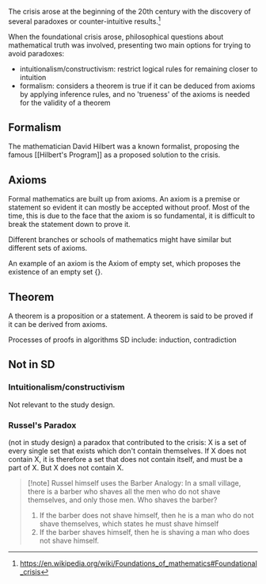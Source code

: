 The crisis arose at the beginning of the 20th century with the discovery of several paradoxes or counter-intuitive results.[^1] 

When the foundational crisis arose, philosophical questions about mathematical truth was involved, presenting two main options for trying to avoid paradoxes:
- intuitionalism/constructivism: restrict logical rules for remaining closer to intuition
- formalism: considers a theorem is true if it can be deduced from axioms by applying inference rules, and no 'trueness' of the axioms is needed for the validity of a theorem
## Formalism
The mathematician David Hilbert was a known formalist, proposing the famous [[Hilbert's Program]] as a proposed solution to the crisis.


## Axioms
Formal mathematics are built up from axioms.
An axiom is a premise or statement so evident it can mostly be accepted without proof.
Most of the time, this is due to the face that the axiom is so fundamental, it is difficult to break the statement down to prove it.

Different branches or schools of mathematics might have similar but different sets of axioms.

An example of an axiom is the Axiom of empty set, which proposes the existence of an empty set {}. 


## Theorem
A theorem is a proposition or a statement.
A theorem is said to be proved if it can be derived from axioms.

Processes of proofs in algorithms SD include: induction, contradiction



## Not in SD
### Intuitionalism/constructivism
Not relevant to the study design.
### Russel's Paradox
(not in study design) a paradox that contributed to the crisis: X is a set of every single set that exists which don't contain themselves. If X does not contain X, it is therefore a set that does not contain itself, and must be a part of X. But X does not contain X.

> [!note] Russel himself uses the Barber Analogy:
> In a small village, there is a barber who shaves all the men who do not shave themselves, and only those men. Who shaves the barber?
> 1. If the barber does not shave himself, then he is a man who do not shave themselves, which states he must shave himself
> 2. If the barber shaves himself, then he is shaving a man who does not shave himself.

[^1]: https://en.wikipedia.org/wiki/Foundations_of_mathematics#Foundational_crisis
